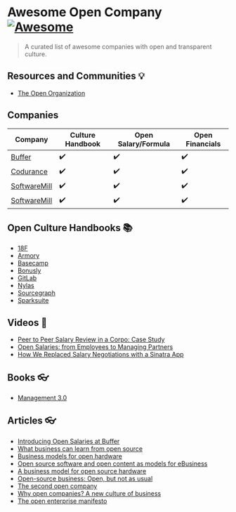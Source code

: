 # Awesome Open Company [![Awesome](https://cdn.rawgit.com/sindresorhus/awesome/d7305f38d29fed78fa85652e3a63e154dd8e8829/media/badge.svg)](https://github.com/sindresorhus/awesome)

> A curated list of awesome companies with open and transparent culture.


## Resources and Communities 💡
- [The Open Organization](//theopenorganization.org)

## Companies

| Company  | Culture Handbook  | Open Salary/Formula  |  Open Financials |  
|---|---|---|---|
| [Buffer](https://buffer.com/about)  | ✔️  | ✔️  | ✔️  |   
| [Codurance](https://codurance.com/about-us/our-story/)  | ✔️  |  ✔️ |  ✔️ |   
| [SoftwareMill](https://softwaremill.com/culture-of-remote-company/) | ✔️  | ✔️  | ✔️  |   
| [SoftwareMill](https://softwaremill.com/culture-of-remote-company/) | ✔️  | ✔️  | ✔️  |   

## Open Culture Handbooks 📚 

- [18F](https://github.com/18F/handbook)
- [Armory](https://www.armory.io/blog/how-armory-iterates)
- [Basecamp](https://github.com/basecamp/handbook)
- [Bonusly](https://github.com/bonusly/un-handbook)
- [GitLab](https://about.gitlab.com/handbook)
- [Nylas](https://github.com/nylas/handbook)
- [Sourcegraph](https://about.sourcegraph.com/handbook)
- [Sparksuite](https://handbook.sparksuite.com)

## Videos 🍿
- [Peer to Peer Salary Review in a Corpo: Case Study](https://www.youtube.com/watch?v=vQMYjpjpelg)
- [Open Salaries: from Employees to Managing Partners](https://www.youtube.com/watch?v=P7_dq2YiHJ8)
- [How We Replaced Salary Negotiations with a Sinatra App](https://www.youtube.com/watch?v=N8u9H6JDAzo)

## Books  👓
- [Management 3.0](https://www.amazon.com/Management-3-0-Developers-Developing-Addison-Wesley/dp/0321712471/?tag=sizovs-20)

## Articles 👓
- [Introducing Open Salaries at Buffer](https://buffer.com/resources/introducing-open-salaries-at-buffer-including-our-transparent-formula-and-all-individual-salaries/)
- [What business can learn from open source](http://www.paulgraham.com/opensource.html)
- [Business models for open hardware](http://www.openp2pdesign.org/2011/open-design/business-models-for-open-hardware/)
- [Open source software and open content as models for eBusiness](http://www.rogerclarke.com/EC/Bled04.html)
- [A business model for open source hardware](http://www.longtail.com/the_long_tail/2009/01/a-business-mode.html)
- [Open-source business: Open, but not as usual](http://www.economist.com/node/5624944)
- [The second open company](https://medium.com/gratipay-blog/the-second-open-company-4cbab7ca1a47)
- [Why open companies? A new culture of business](https://medium.com/open-companies/why-open-companies-fdb74d1b4f0f)
- [The open enterprise manifesto](http://www.opencompany.org/resources/whitepaper.pdf)
